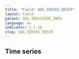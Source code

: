 ```yaml
---
title: "Field: SDG_SERIES_DESCR"
layout: field
parent: SDG_INDICATOR_INFO
language: en
indicator: 1-1-1b
slug: SDG_SERIES_DESCR
---
```

## Time series